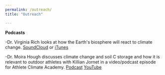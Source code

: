 ```yaml
---
permalink: /outreach/
title: "Outreach"

---
```


**Podcasts**

-Dr. Virginia Rich looks at how the Earth's biosphere will react to climate change. <a href="https://soundcloud.com/voices_arts_sciences/virginia-rich" target="_blank" rel="noopener noreferrer">SoundCloud</a> or <a href="https://podcasts.apple.com/us/podcast/virginia-rich-looks-at-how-the-earths-biosphere-will/id1436204139?i=1000558170517" target="_blank" rel="noopener noreferrer">iTunes</a>

-Dr. Moira Hough discusses climate change and soil C storage and how it is relevant to outdoor athletes with Killian Jornet in a video/podcast episode for Athlete Climate Academy. <a href="https://anchor.fm/athlete-climate-academy/episodes/Ep6--Soil-with-Moira-Hough-e12r1fn/a-a5t0il9" target="_blank" rel="noopener noreferrer">Podcast</a> <a href="https://youtu.be/ERJ3stD0KIs" target="_blank" rel="noopener noreferrer">YouTube</a>
